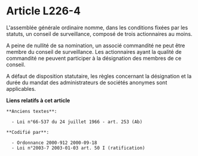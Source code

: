# Article L226-4

L'assemblée générale ordinaire nomme, dans les conditions fixées par les statuts, un conseil de surveillance, composé de
trois actionnaires au moins.

A peine de nullité de sa nomination, un associé commandité ne peut être membre du conseil de surveillance. Les actionnaires
ayant la qualité de commandité ne peuvent participer à la désignation des membres de ce conseil.

A défaut de disposition statutaire, les règles concernant la désignation et la durée du mandat des administrateurs de
sociétés anonymes sont applicables.

**Liens relatifs à cet article**

	**Anciens textes**:

	  - Loi n°66-537 du 24 juillet 1966 - art. 253 (Ab)

	**Codifié par**:

	  - Ordonnance 2000-912 2000-09-18
	  - Loi n°2003-7 2003-01-03 art. 50 I (ratification)
